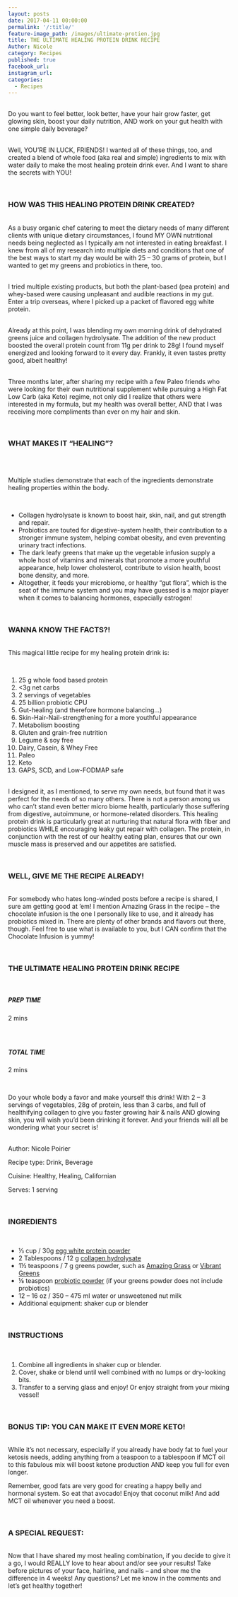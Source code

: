 ```yaml
---
layout: posts
date: 2017-04-11 00:00:00
permalink: '/:title/'
feature-image_path: /images/ultimate-protien.jpg
title: THE ULTIMATE HEALING PROTEIN DRINK RECIPE
Author: Nicole
category: Recipes
published: true
facebook_url:
instagram_url:
categories:
  - Recipes
---
```


<br>Do you want to feel better, look better, have your hair grow faster, get glowing skin, boost your daily nutrition, AND work on your gut health with one simple daily beverage?

<br>Well, YOU’RE IN LUCK, FRIENDS! I wanted all of these things, too, and created a blend of whole food (aka real and simple) ingredients to mix with water daily to make the most healing protein drink ever. And I want to share the secrets with YOU!

&nbsp;

### HOW WAS THIS HEALING PROTEIN DRINK CREATED?

<br>As a busy organic chef catering to meet the dietary needs of many different clients with unique dietary circumstances, I found MY OWN nutritional needs being neglected as I typically am not interested in eating breakfast. I knew from all of my research into multiple diets and conditions that one of the best ways to start my day would be with 25 – 30 grams of protein, but I wanted to get my greens and probiotics in there, too.

<br>I tried multiple existing products, but both the plant-based (pea protein) and whey-based were causing unpleasant and audible reactions in my gut. Enter a trip overseas, where I picked up a packet of flavored egg white protein.

<br>Already at this point, I was blending my own morning drink of dehydrated greens juice and collagen hydrolysate. The addition of the new product boosted the overall protein count from 11g per drink to 28g! I found myself energized and looking forward to it every day. Frankly, it even tastes pretty good, albeit healthy!

<br>Three months later, after sharing my recipe with a few Paleo friends who were looking for their own nutritional supplement while pursuing a High Fat Low Carb (aka Keto) regime, not only did I realize that others were interested in my formula, but my health was overall better, AND that I was receiving more compliments than ever on my hair and skin.

&nbsp;

### WHAT MAKES IT “HEALING”?

&nbsp;

<br>Multiple studies demonstrate that each of the ingredients demonstrate healing properties within the body.

&nbsp;

* Collagen hydrolysate is known to boost hair, skin, nail, and gut strength and repair.
* Probiotics are touted for digestive-system health, their contribution to a stronger immune system, helping combat obesity, and even preventing urinary tract infections.
* The dark leafy greens that make up the vegetable infusion supply a whole host of vitamins and minerals that promote a more youthful appearance, help lower cholesterol, contribute to vision health, boost bone density, and more.
* Altogether, it feeds your microbiome, or healthy “gut flora”, which is the seat of the immune system and you may have guessed is a major player when it comes to balancing hormones, especially estrogen!

&nbsp;

### WANNA KNOW THE FACTS?!

<br>This magical little recipe for my healing protein drink is:

&nbsp;

1. 25 g whole food based protein
2. &lt;3g net carbs
3. 2 servings of vegetables
4. 25 billion probiotic CPU
5. Gut-healing (and therefore hormone balancing…)
6. Skin-Hair-Nail-strengthening for a more youthful appearance
7. Metabolism boosting
8. Gluten and grain-free nutrition
9. Legume & soy free
10. Dairy, Casein, & Whey Free
11. Paleo
12. Keto
13. GAPS, SCD, and Low-FODMAP safe

<br>I designed it, as I mentioned, to serve my own needs, but found that it was perfect for the needs of so many others. There is not a person among us who can’t stand even better micro biome health, particularly those suffering from digestive, autoimmune, or hormone-related disorders. This healing protein drink is particularly great at nurturing that natural flora with fiber and probiotics WHILE encouraging leaky gut repair with collagen. The protein, in conjunction with the rest of our healthy eating plan, ensures that our own muscle mass is preserved and our appetites are satisfied.

&nbsp;

### WELL, GIVE ME THE RECIPE ALREADY!

<br>For somebody who hates long-winded posts before a recipe is shared, I sure am getting good at ’em! I mention Amazing Grass in the recipe – the chocolate infusion is the one I personally like to use, and it already has probiotics mixed in. There are plenty of other brands and flavors out there, though. Feel free to use what is available to you, but I CAN confirm that the Chocolate Infusion is yummy!

&nbsp;

### THE ULTIMATE HEALING PROTEIN DRINK RECIPE

&nbsp;

##### PREP TIME

2 mins

##### &nbsp;

##### TOTAL TIME

2 mins

&nbsp;

Do your whole body a favor and make yourself this drink! With 2 – 3 servings of vegetables, 28g of protein, less than 3 carbs, and full of healthifying collagen to give you faster growing hair & nails AND glowing skin, you will wish you’d been drinking it forever. And your friends will all be wondering what your secret is!

<br>Author: Nicole Poirier

Recipe type: Drink, Beverage

Cuisine: Healthy, Healing, Californian

Serves: 1 serving

&nbsp;

### INGREDIENTS

&nbsp;

* ⅓ cup / 30g [egg white protein powder](https://www.amazon.com/gp/product/B01MYVBT00/ref=as_li_tl?ie=UTF8&amp;camp=1789&amp;creative=9325&amp;creativeASIN=B01MYVBT00&amp;linkCode=as2&amp;tag=bychefnicole-20&amp;linkId=e8a8936770300b412da67efaffcb5240)
* 2 Tablespoons / 12 g [collagen hydrolysate](https://www.amazon.com/gp/product/B01A1G47L0/ref=as_li_tl?ie=UTF8&amp;camp=1789&amp;creative=9325&amp;creativeASIN=B01A1G47L0&amp;linkCode=as2&amp;tag=bychefnicole-20&amp;linkId=589a1248a054b93319bce900ba28efff)
* 1½ teaspoons / 7 g greens powder, such as [Amazing Grass](https://www.amazon.com/gp/product/B0038B3AAK/ref=as_li_tl?ie=UTF8&amp;camp=1789&amp;creative=9325&amp;creativeASIN=B0038B3AAK&amp;linkCode=as2&amp;tag=bychefnicole-20&amp;linkId=0597211f80cf73557eb31d6ae6309d9a) or [Vibrant Greens](https://www.amazon.com/gp/product/B00SK66KR8/ref=as_li_tl?ie=UTF8&amp;camp=1789&amp;creative=9325&amp;creativeASIN=B00SK66KR8&amp;linkCode=as2&amp;tag=bychefnicole-20&amp;linkId=86a6da88ab82810312605360dd8433b2)
* ⅛ teaspoon [probiotic powder](https://www.amazon.com/gp/product/B008SBCXSK/ref=as_li_tl?ie=UTF8&amp;camp=1789&amp;creative=9325&amp;creativeASIN=B008SBCXSK&amp;linkCode=as2&amp;tag=bychefnicole-20&amp;linkId=f0cf2f9e637feffcbe8ddd66b8f56c7c) (if your greens powder does not include probiotics)
* 12 – 16 oz / 350 – 475 ml water or unsweetened nut milk
* Additional equipment: shaker cup or blender

&nbsp;

### INSTRUCTIONS

&nbsp;

1. Combine all ingredients in shaker cup or blender.
2. Cover, shake or blend until well combined with no lumps or dry-looking bits.
3. Transfer to a serving glass and enjoy! Or enjoy straight from your mixing vessel!

&nbsp;

### BONUS TIP: YOU CAN MAKE IT EVEN MORE KETO!

<br>While it’s not necessary, especially if you already have body fat to fuel your ketosis needs, adding anything from a teaspoon to a tablespoon if MCT oil to this fabulous mix will boost ketone production AND keep you full for even longer.

Remember, good fats are very good for creating a happy belly and hormonal system. So eat that avocado! Enjoy that coconut milk! And add MCT oil whenever you need a boost.

&nbsp;

### A SPECIAL REQUEST:

<br>Now that I have shared my most healing combination, if you decide to give it a go, I would REALLY love to hear about and/or see your results! Take before pictures of your face, hairline, and nails – and show me the difference in 4 weeks! Any questions? Let me know in the comments and let’s get healthy together!
